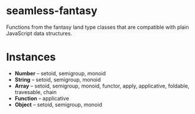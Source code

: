 # seamless-fantasy
Functions from the fantasy land type classes that are compatible with plain JavaScript data structures.

# Instances

* __Number__ – setoid, semigroup, monoid
* __String__ – setoid, semigroup, monoid
* __Array__ – setoid, semigroup, monoid, functor, apply, applicative, foldable, travesable, chain
* __Function__ – applicative
* __Object__ – setoid, semigroup, monoid